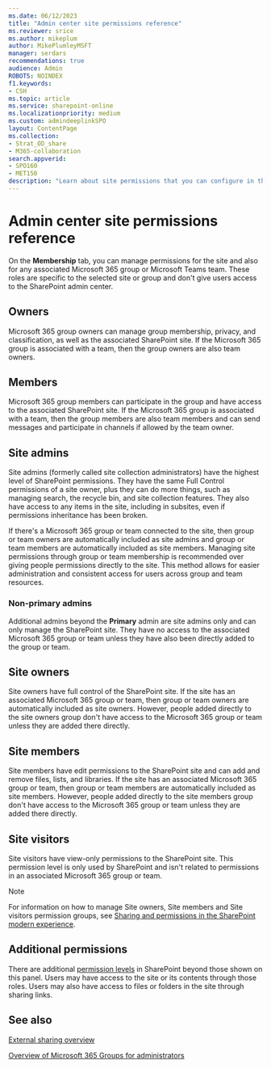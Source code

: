 ```yaml
---
ms.date: 06/12/2023
title: "Admin center site permissions reference"
ms.reviewer: srice
ms.author: mikeplum
author: MikePlumleyMSFT
manager: serdars
recommendations: true
audience: Admin
ROBOTS: NOINDEX
f1.keywords:
- CSH
ms.topic: article
ms.service: sharepoint-online
ms.localizationpriority: medium
ms.custom: admindeeplinkSPO
layout: ContentPage
ms.collection:  
- Strat_OD_share
- M365-collaboration
search.appverid:
- SPO160
- MET150
description: "Learn about site permissions that you can configure in the SharePoint admin center."
---
```


# Admin center site permissions reference

On the **Membership** tab, you can manage permissions for the site and also for any associated Microsoft 365 group or Microsoft Teams team. These roles are specific to the selected site or group and don't give users access to the SharePoint admin center</a>.

## Owners

Microsoft 365 group owners can manage group membership, privacy, and classification, as well as the associated SharePoint site. If the Microsoft 365 group is associated with a team, then the group owners are also team owners.

## Members

Microsoft 365 group members can participate in the group and have access to the associated SharePoint site. If the Microsoft 365 group is associated with a team, then the group members are also team members and can send messages and participate in channels if allowed by the team owner.

## Site admins

Site admins (formerly called site collection administrators) have the highest level of SharePoint permissions. They have the same Full Control permissions of a site owner, plus they can do more things, such as managing search, the recycle bin, and site collection features. They also have access to any items in the site, including in subsites, even if permissions inheritance has been broken.

If there's a Microsoft 365 group or team connected to the site, then group or team owners are automatically included as site admins and group or team members are automatically included as site members. Managing site permissions through group or team membership is recommended over giving people permissions directly to the site. This method allows for easier administration and consistent access for users across group and team resources.

### Non-primary admins

Additional admins beyond the **Primary** admin are site admins only and can only manage the SharePoint site. They have no access to the associated Microsoft 365 group or team unless they have also been directly added to the group or team.

## Site owners

Site owners have full control of the SharePoint site. If the site has an associated Microsoft 365 group or team, then group or team owners are automatically included as site owners. However, people added directly to the site owners group don't have access to the Microsoft 365 group or team unless they are added there directly.

## Site members

Site members have edit permissions to the SharePoint site and can add and remove files, lists, and libraries. If the site has an associated Microsoft 365 group or team, then group or team members are automatically included as site members. However, people added directly to the site members group don't have access to the Microsoft 365 group or team unless they are added there directly.

## Site visitors

Site visitors have view-only permissions to the SharePoint site. This permission level is only used by SharePoint and isn't related to permissions in an associated Microsoft 365 group or team.

> [!NOTE]
> For information on how to manage Site owners, Site  members and Site visitors permission groups, see [Sharing and permissions in the SharePoint modern experience](modern-experience-sharing-permissions.md).

## Additional permissions

There are additional [permission levels](understanding-permission-levels.md) in SharePoint beyond those shown on this panel. Users may have access to the site or its contents through those roles. Users may also have access to files or folders in the site through sharing links.

## See also

[External sharing overview](external-sharing-overview.md)

[Overview of Microsoft 365 Groups for administrators](/office365/admin/create-groups/office-365-groups)

